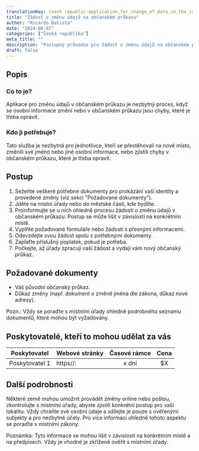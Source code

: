 ```yaml
---
translationKey: czech republic-application_for_change_of_data_in_the_id_card
title: "Žádost o změnu údajů na občanském průkazu"
author: "Ricardo Batista"
date: "2024-06-07"
categories: ["Česká republika"]
meta_title: ""
description: "Postupný průvodce pro žádost o změnu údajů na občanském průkazu"
draft: false
---
```


## Popis
### Co to je?
Aplikace pro změnu údajů v občanském průkazu je nezbytný proces, když se osobní informace změní nebo v občanském průkazu jsou chyby, které je třeba opravit.

### Kdo ji potřebuje?
Tato služba je nezbytná pro jednotlivce, kteří se přestěhovali na nové místo, změnili své jméno nebo jiné osobní informace, nebo zjistili chyby v občanském průkazu, které je třeba opravit.

## Postup
1. Sežeňte veškeré potřebné dokumenty pro prokázání vaší identity a provedené změny (viz sekci "Požadované dokumenty").
2. Jděte na místní úřady nebo do městské části, kde bydlíte.
3. Proinformujte se u nich ohledně procesu žádosti o změnu údajů v občanském průkazu. Postup se může lišit v závislosti na konkrétním místě.
4. Vyplňte požadované formuláře nebo žádosti s přesnými informacemi.
5. Odevzdejte svou žádost spolu s potřebnými dokumenty.
6. Zaplaťte příslušný poplatek, pokud je potřeba.
7. Počkejte, až úřady zpracují vaši žádost a vydají vám nový občanský průkaz.

## Požadované dokumenty
- Váš původní občanský průkaz.
- Důkaz změny (např. dokument o změně jména dle zákona, důkaz nové adresy).

Pozn.: Vždy se poraďte s místními úřady ohledně podrobného seznamu dokumentů, které mohou být vyžadovány.

## Poskytovatelé, kteří to mohou udělat za vás

| Poskytovatel    |     Webové stránky |     Časové rámce    |       Cena      |
| --------------- | ---------------    |  :-------------:    | :-------------: |
| Poskytovatel 1  |  https//:          |      x dní          |        $X       |

## Další podrobnosti
Některé země mohou umožnit provádět změny online nebo poštou, zkontrolujte s místními úřady, abyste zjistili konkrétní postup pro vaši lokalitu.
Vždy chráňte své osobní údaje a sdílejte je pouze s ověřenými subjekty a pro nezbytné účely. Pro více informací ohledně tohoto aspektu se poraďte s místními zákony.

Poznámka: Tyto informace se mohou lišit v závislosti na konkrétním místě a na předpisech. Vždy je vhodné je zkříženě ověřit s místními úřady.